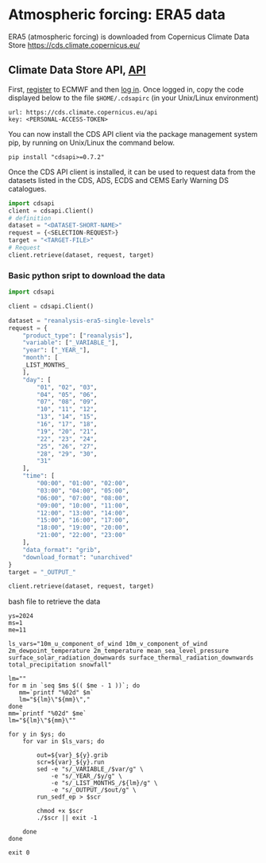 # Atmospheric forcing: ERA5 data

ERA5 (atmospheric forcing) is downloaded from Copernicus Climate Data Store https://cds.climate.copernicus.eu/


## Climate Data Store API, [API](https://cds.climate.copernicus.eu/how-to-api)
First, [register](https://accounts.ecmwf.int/auth/realms/ecmwf/login-actions/registration?client_id=cds&tab_id=w2gu_uF6V0o) to ECMWF and then [log in](https://accounts.ecmwf.int/auth/realms/ecmwf/login-actions/authenticate?client_id=cds&tab_id=w2gu_uF6V0o). Once logged in, copy the code displayed below to the file `$HOME/.cdsapirc`
(in your Unix/Linux environment)
```
url: https://cds.climate.copernicus.eu/api
key: <PERSONAL-ACCESS-TOKEN>
```
You can now install the CDS API client via the package management system pip, by running on Unix/Linux the command below.
```
pip install "cdsapi>=0.7.2"
```
Once the CDS API client is installed, it can be used to request data from the datasets listed in the CDS, ADS, ECDS and CEMS Early Warning DS catalogues.
```python
import cdsapi
client = cdsapi.Client()
# definition
dataset = "<DATASET-SHORT-NAME>"
request = {<SELECTION-REQUEST>}
target = "<TARGET-FILE>"
# Request
client.retrieve(dataset, request, target)
```
### Basic python sript to download the data
```python
import cdsapi

client = cdsapi.Client()

dataset = "reanalysis-era5-single-levels"
request = {
    "product_type": ["reanalysis"],
    "variable": ["_VARIABLE_"],
    "year": ["_YEAR_"],
    "month": [
	_LIST_MONTHS_
    ],
    "day": [
        "01", "02", "03",
        "04", "05", "06",
        "07", "08", "09",
        "10", "11", "12",
        "13", "14", "15",
        "16", "17", "18",
        "19", "20", "21",
        "22", "23", "24",
        "25", "26", "27",
        "28", "29", "30",
        "31"
    ],
    "time": [
        "00:00", "01:00", "02:00",
        "03:00", "04:00", "05:00",
        "06:00", "07:00", "08:00",
        "09:00", "10:00", "11:00",
        "12:00", "13:00", "14:00",
        "15:00", "16:00", "17:00",
        "18:00", "19:00", "20:00",
        "21:00", "22:00", "23:00"
    ],
    "data_format": "grib",
    "download_format": "unarchived"
}
target = "_OUTPUT_"

client.retrieve(dataset, request, target)
```
bash file to retrieve the data
```shell
ys=2024
ms=1
me=11

ls_vars="10m_u_component_of_wind 10m_v_component_of_wind 2m_dewpoint_temperature 2m_temperature mean_sea_level_pressure surface_solar_radiation_downwards surface_thermal_radiation_downwards total_precipitation snowfall"

lm=""
for m in `seq $ms $(( $me - 1 ))`; do
   mm=`printf "%02d" $m`
   lm="${lm}\"${mm}\","
done
mm=`printf "%02d" $me`
lm="${lm}\"${mm}\""

for y in $ys; do
	for var in $ls_vars; do

		out=${var}_${y}.grib
		scr=${var}_${y}.run
		sed -e "s/_VARIABLE_/$var/g" \
		    -e "s/_YEAR_/$y/g" \
		    -e "s/_LIST_MONTHS_/${lm}/g" \
		    -e "s/_OUTPUT_/$out/g" \
		run_sedf_ep > $scr

		chmod +x $scr
		./$scr || exit -1

	done
done

exit 0
```

